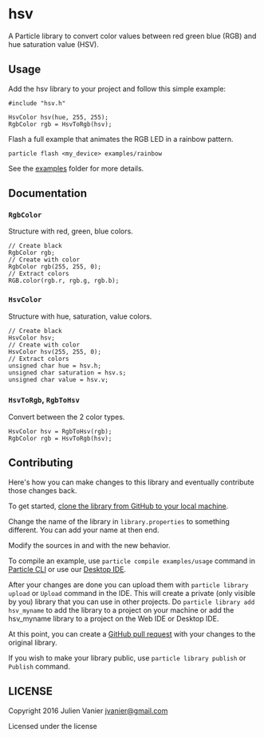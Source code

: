 # hsv

A Particle library to convert color values between red green blue (RGB) and hue saturation value (HSV).

## Usage

Add the hsv library to your project and follow this simple example:

```
#include "hsv.h"

HsvColor hsv(hue, 255, 255);
RgbColor rgb = HsvToRgb(hsv);
```

Flash a full example that animates the RGB LED in a rainbow pattern.
```
particle flash <my_device> examples/rainbow
```

See the [examples](examples) folder for more details.

## Documentation

### `RgbColor`

Structure with red, green, blue colors.

```
// Create black
RgbColor rgb;
// Create with color
RgbColor rgb(255, 255, 0);
// Extract colors
RGB.color(rgb.r, rgb.g, rgb.b);
```

### `HsvColor`

Structure with hue, saturation, value colors.

```
// Create black
HsvColor hsv;
// Create with color
HsvColor hsv(255, 255, 0);
// Extract colors
unsigned char hue = hsv.h;
unsigned char saturation = hsv.s;
unsigned char value = hsv.v;
```

### `HsvToRgb`, `RgbToHsv`

Convert between the 2 color types.

```
HsvColor hsv = RgbToHsv(rgb);
RgbColor rgb = HsvToRgb(hsv);
```

## Contributing

Here's how you can make changes to this library and eventually contribute those changes back.

To get started, [clone the library from GitHub to your local machine](https://help.github.com/articles/cloning-a-repository/).

Change the name of the library in `library.properties` to something different. You can add your name at then end.

Modify the sources in <src> and <examples> with the new behavior.

To compile an example, use `particle compile examples/usage` command in [Particle CLI](https://docs.particle.io/guide/tools-and-features/cli#update-your-device-remotely) or use our [Desktop IDE](https://docs.particle.io/guide/tools-and-features/dev/#compiling-code).

After your changes are done you can upload them with `particle library upload` or `Upload` command in the IDE. This will create a private (only visible by you) library that you can use in other projects. Do `particle library add hsv_myname` to add the library to a project on your machine or add the hsv_myname library to a project on the Web IDE or Desktop IDE.

At this point, you can create a [GitHub pull request](https://help.github.com/articles/about-pull-requests/) with your changes to the original library. 

If you wish to make your library public, use `particle library publish` or `Publish` command.

## LICENSE
Copyright 2016 Julien Vanier <jvanier@gmail.com>

Licensed under the <insert your choice of license here> license
